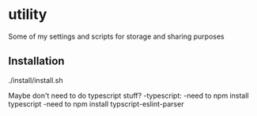 utility
=======
Some of my settings and scripts for storage and sharing purposes

## Installation
./install/install.sh

Maybe don't need to do typescript stuff?
	-typescript:
		-need to npm install typescript
		-need to npm install typscript-eslint-parser
